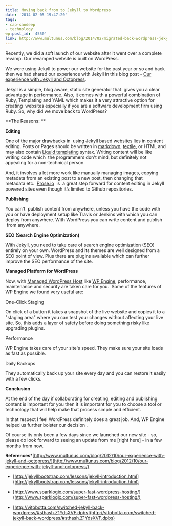 ```yaml
---
title: Moving back from to Jekyll to Wordpress
date: '2014-02-05 19:47:20'
tags:
- cap-sandeep
- technology
wp:post_id: '4550'
link: http://www.multunus.com/blog/2014/02/migrated-back-wordpress-jekyll/
---
```


Recently, we did a soft launch of our website after it went over a complete revamp. Our revamped website is built on WordPress.

We were using Jekyll to power our website for the past year or so and back then we had shared our experience with Jekyll in this blog post - 
[Our experience with Jekyll and Octopress](http://www.multunus.com/blog/2012/10/our-experience-with-jekyll-and-octopress/).

Jekyll is a simple, blog aware, static site generator that  gives you a clear advantage in performance. Also, it comes with a powerful combination of Ruby, Templating and YAML which makes it a very attractive option for
  creating  websites especially if you are a software development firm using Ruby. So, why did we move back to WordPress?


**The Reasons: **



**Editing**

One of the major drawbacks in  using Jekyll based websites lies in content editing. Posts or Pages should be written in 
[markdown](http://daringfireball.net/projects/markdown/), 
[textile](http://en.wikipedia.org/wiki/Textile_(markup_language)), or HTML and may also contain 
[Liquid templating](http://liquidmarkup.org/) syntax. Writing content will be like writing code which  the programmers don't mind, but definitely not appealing for a non-technical person.

And, it involves a lot more work like manually managing images, copying metadata from an existing post to a new post, then changing that metadata etc. 
[Prose.io](http://prose.io)  is  a great step forward for content editing in Jekyll powered sites even though it’s limited to Github repositories.
     


**Publishing**


You can't  publish content from anywhere, unless you have the code with you or have deployment setup like Travis or Jenkins with which you can deploy from anywhere. With WordPress you can write content and publish  from anywhere.


**SEO (Search Engine Optimization)**


With Jekyll, you need to take care of search engine optimization (SEO) entirely on your own. WordPress and its themes are well designed from a SEO point of view. Plus there are plugins available which can further improve the SEO performance of the site.


**Managed Platform for WordPress**

Now, with 
[Managed WordPress Host](http://onlinebusiness.about.com/od/glossary/g/What-Is-Managed-Wordpress-Web-Hosting.htm) like 
[WP Engine](http://wpengine.com/), performance, maintenance and security are taken care for you.  Some of the features of WP Engine we found very useful are:


One-Click Staging

On click of a button it takes a snapshot of the live website and copies it to a "staging area" where you can test your changes without affecting your live site. So, this adds a layer of safety before doing something risky like upgrading plugins.


Performance

WP Engine takes care of your site's speed. They make sure your site loads as fast as possible.


Daily Backups

They automatically back up your site every day and you can restore it easily with a few clicks.


**Conclusion**


At the end of the day if 
collaborating for creating, editing and publishing content is important for you then it is important for you to choose a tool or technology that will help make that process simple and efficient.

In that respect I feel WordPress definitely does a great job. And, WP Engine helped us further bolster our decision .

Of course its only been a few days since we launched our new site - so, please do look forward to seeing an update from me [right here] - in a few months from now.


**References***[http://www.multunus.com/blog/2012/10/our-experience-with-jekyll-and-octopress/](http://www.multunus.com/blog/2012/10/our-experience-with-jekyll-and-octopress/)

    
* [http://jekyllbootstrap.com/lessons/jekyll-introduction.html](http://jekyllbootstrap.com/lessons/jekyll-introduction.html)

    
* [http://www.sparklogix.com/super-fast-wordpress-hosting/](http://www.sparklogix.com/super-fast-wordpress-hosting/)

    
* [http://vitobotta.com/switched-jekyll-back-wordpress/#sthash.Z1YdsXVF.dpbs](http://vitobotta.com/switched-jekyll-back-wordpress/#sthash.Z1YdsXVF.dpbs)

 
